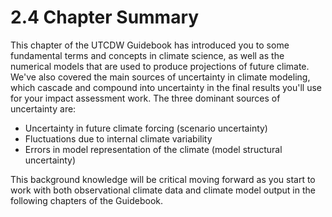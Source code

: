 # 2.4 Chapter Summary

This chapter of the UTCDW Guidebook has introduced you to some fundamental terms and concepts in climate science, as well as the numerical models that are used to produce projections of future climate. We've also covered the main sources of uncertainty in climate modeling, which cascade and compound into uncertainty in the final results you'll use for your impact assessment work. The three dominant sources of uncertainty are:

* Uncertainty in future climate forcing (scenario uncertainty)
* Fluctuations due to internal climate variability 
* Errors in model representation of the climate (model structural uncertainty)

This background knowledge will be critical moving forward as you start to work with both observational climate data and climate model output in the following chapters of the Guidebook.